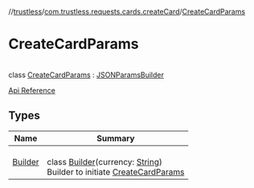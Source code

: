 //[trustless](../../../index.md)/[com.trustless.requests.cards.createCard](../index.md)/[CreateCardParams](index.md)

# CreateCardParams

\
class [CreateCardParams](index.md) : [JSONParamsBuilder](../../com.trustless.params/-j-s-o-n-params-builder/index.md)

[Api Reference](https://developer.finto.io/docs/apis/cards#/Cards/Create%20card.%20V2)

## Types

| Name | Summary |
|---|---|
| [Builder](-builder/index.md) | <br>class [Builder](-builder/index.md)(currency: [String](https://kotlinlang.org/api/latest/jvm/stdlib/kotlin/-string/index.html))<br>Builder to initiate [CreateCardParams](index.md) |
